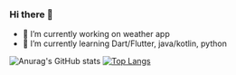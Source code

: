 ### Hi there 👋

<!--
**DominikFerenc/DominikFerenc** is a ✨ _special_ ✨ repository because its `README.md` (this file) appears on your GitHub profile.

Here are some ideas to get you started:
-->
- 🔭 I’m currently working on weather app
- 🌱 I’m currently learning Dart/Flutter, java/kotlin, python

![Anurag's GitHub stats](https://github-readme-stats.vercel.app/api?username=DominikFerenc&show_icons=true&theme=radical)
[![Top Langs](https://github-readme-stats.vercel.app/api/top-langs/?username=DominikFerenc&langs_count=8)](https://github.com/anuraghazra/github-readme-stats)




